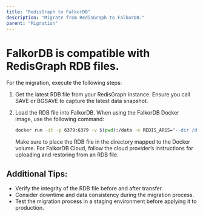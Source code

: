 ```yaml
---
title: "RedisGraph to FalkorDB"
description: "Migrate from RedisGraph to FalkorDB."
parent: "Migration"
---
```


# FalkorDB is compatible with RedisGraph RDB files.

For the migration, execute the following steps:

1. Get the latest RDB file from your RedisGraph instance. Ensure you call SAVE or BGSAVE to capture the latest data snapshot.
2. Load the RDB file into FalkorDB. When using the FalkorDB Docker image, use the following command:

   ```bash
   docker run -it -p 6379:6379 -v $(pwd):/data -e REDIS_ARGS="--dir /data --dbfilename dump.rdb" falkordb/falkordb
   ```

   Make sure to place the RDB file in the directory mapped to the Docker volume.
   For FalkorDB Cloud, follow the cloud provider’s instructions for uploading and restoring from an RDB file.

## Additional Tips:

* Verify the integrity of the RDB file before and after transfer.
* Consider downtime and data consistency during the migration process.
* Test the migration process in a staging environment before applying it to production.
